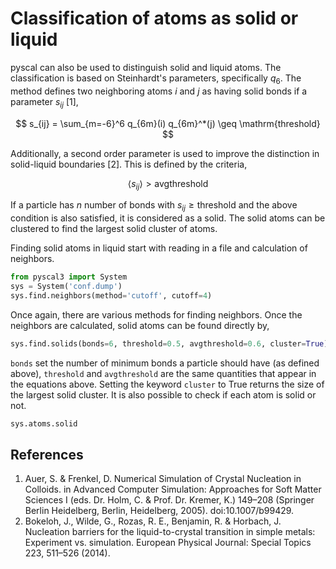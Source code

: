 # Classification of atoms as solid or liquid


pyscal can also be used to distinguish solid and liquid atoms. The classification is based on Steinhardt's parameters,
specifically $q_6$. The method defines two neighboring atoms $i$ and $j$ as having solid bonds if a parameter $s_{ij}$ [1],

$$
s_{ij} = \sum_{m=-6}^6 q_{6m}(i) q_{6m}^*(j) \geq \mathrm{threshold}
$$

Additionally, a second order parameter is used to improve the distinction in solid-liquid boundaries [2]. This is defined by the criteria,

$$
\langle s_{ij} \rangle > \mathrm{avgthreshold}
$$

If a particle has $n$ number of bonds with $s_{ij} \geq \mathrm{threshold}$ and the above condition is also satisfied, it is considered as a solid. The solid atoms can be clustered to find the largest solid cluster of atoms. 

Finding solid atoms in liquid start with reading in a file and calculation of neighbors.

``` python
from pyscal3 import System
sys = System('conf.dump')
sys.find.neighbors(method='cutoff', cutoff=4)
```

Once again, there are various methods for finding neighbors. Once the neighbors are calculated, solid atoms can be found directly by,

``` python
sys.find.solids(bonds=6, threshold=0.5, avgthreshold=0.6, cluster=True)
```

`bonds` set the number of minimum bonds a particle should have (as defined above), `threshold` and `avgthreshold` are the same quantities that appear in the equations above. Setting the keyword `cluster` to True returns the size of the largest solid cluster. It is also possible to check if each atom is solid or not.

``` python
sys.atoms.solid
```

## References

1. Auer, S. & Frenkel, D. Numerical Simulation of Crystal Nucleation in Colloids. in Advanced Computer Simulation: Approaches for Soft Matter Sciences I (eds. Dr. Holm, C. & Prof. Dr. Kremer, K.) 149–208 (Springer Berlin Heidelberg, Berlin, Heidelberg, 2005). doi:10.1007/b99429.
2. Bokeloh, J., Wilde, G., Rozas, R. E., Benjamin, R. & Horbach, J. Nucleation barriers for the liquid-to-crystal transition in simple metals: Experiment vs. simulation. European Physical Journal: Special Topics 223, 511–526 (2014).

